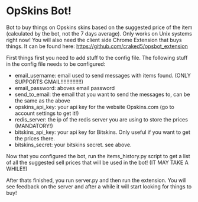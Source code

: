 # OpSkins Bot!

Bot to buy things on Opskins skins based on the suggested price of the item (calculated by the bot, not the 7 days average).
Only works on Unix systems right now!
You will also need the client side Chrome Extension that buys things.
It can be found here: https://github.com/craked5/opsbot_extension

First things first you need to add stuff to the config file.
The following stuff in the config file needs to be configured:

- email_username: email used to send messages with items found. (ONLY SUPPORTS GMAIL!!!!!!!!!!!!!!)
- email_password: aboves email password
- send_to_email: the email that you want to send the messages to, can be the same as the above
- opskins_api_key: your api key for the website Opskins.com (go to account settings to get it!)
- redis_server: the ip of the redis server you are using to store the prices (MANDATORY!)
- bitskins_api_key: your api key for Bitskins. Only useful if you want to get the prices there.
- bitskins_secret: your bitskins secret. see above.

Now that you configured the bot, run the items_history.py script to get a list of all the suggested sell prices that will be used in the bot! (IT MAY TAKE A WHILE!!)

After thats finished, you run server.py and then run the extension. You will see feedback on the server and after a while it will start looking for things to buy!
